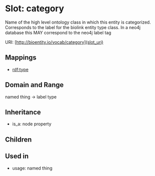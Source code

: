 # Slot: category


Name of the high level ontology class in which this entity is categorized. Corresponds to the label for the biolink entity type class. In a neo4j database this MAY correspond to the neo4j label tag

URI: [http://bioentity.io/vocab/category](slot_uri)
## Mappings

 * [rdf:type](http://purl.obolibrary.org/obo/rdf_type)
## Domain and Range

named thing -> label type
## Inheritance

 *  is_a: node property
## Children

## Used in

 *  usage: named thing
